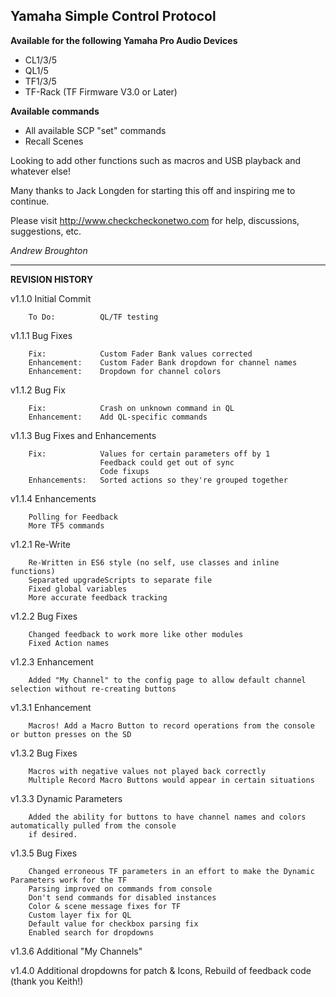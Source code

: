 ## Yamaha Simple Control Protocol

**Available for the following Yamaha Pro Audio Devices**

* CL1/3/5
* QL1/5
* TF1/3/5
* TF-Rack (TF Firmware V3.0 or Later)

**Available commands**

* All available SCP "set" commands
* Recall Scenes

Looking to add other functions such as macros and USB playback and whatever else!

Many thanks to Jack Longden for starting this off and inspiring me to continue.

Please visit http://www.checkcheckonetwo.com for help, discussions, suggestions, etc.

*Andrew Broughton*

---

**REVISION HISTORY**

v1.1.0  Initial Commit

        To Do:          QL/TF testing
        
v1.1.1  Bug Fixes
        
        Fix:            Custom Fader Bank values corrected
        Enhancement:    Custom Fader Bank dropdown for channel names
        Enhancement:    Dropdown for channel colors

v1.1.2  Bug Fix

        Fix:            Crash on unknown command in QL
        Enhancement:    Add QL-specific commands

v1.1.3  Bug Fixes and Enhancements

        Fix:            Values for certain parameters off by 1
                        Feedback could get out of sync
                        Code fixups
        Enhancements:   Sorted actions so they're grouped together

v1.1.4  Enhancements

        Polling for Feedback
        More TF5 commands

v1.2.1  Re-Write

        Re-Written in ES6 style (no self, use classes and inline functions)
        Separated upgradeScripts to separate file
        Fixed global variables
        More accurate feedback tracking

v1.2.2  Bug Fixes

        Changed feedback to work more like other modules
        Fixed Action names

v1.2.3  Enhancement

        Added "My Channel" to the config page to allow default channel selection without re-creating buttons

v1.3.1  Enhancement

        Macros! Add a Macro Button to record operations from the console or button presses on the SD

v1.3.2  Bug Fixes

        Macros with negative values not played back correctly
        Multiple Record Macro Buttons would appear in certain situations

v1.3.3  Dynamic Parameters

        Added the ability for buttons to have channel names and colors automatically pulled from the console
        if desired.

v1.3.5  Bug Fixes

        Changed erroneous TF parameters in an effort to make the Dynamic Parameters work for the TF
        Parsing improved on commands from console
        Don't send commands for disabled instances
        Color & scene message fixes for TF
        Custom layer fix for QL
        Default value for checkbox parsing fix
        Enabled search for dropdowns

v1.3.6  Additional "My Channels"

v1.4.0  Additional dropdowns for patch & Icons, Rebuild of feedback code (thank you Keith!)
